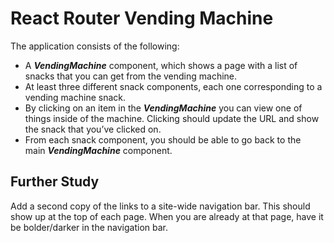 # **React Router Vending Machine**

The application consists of the following:

- A ***VendingMachine*** component, which shows a page with a list of snacks that you can get from the vending machine.
- At least three different snack components, each one corresponding to a vending machine snack.
- By clicking on an item in the ***VendingMachine*** you can view one of things inside of the machine. Clicking should update the URL and show the snack that you’ve clicked on.
- From each snack component, you should be able to go back to the main ***VendingMachine*** component.

## **Further Study**

Add a second copy of the links to a site-wide navigation bar. This should show up at the top of each page. When you are already at that page, have it be bolder/darker in the navigation bar.